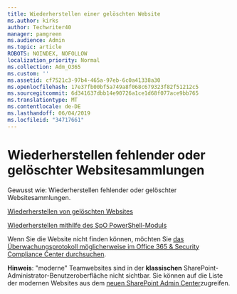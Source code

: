 ```yaml
---
title: Wiederherstellen einer gelöschten Website
ms.author: kirks
author: Techwriter40
manager: pamgreen
ms.audience: Admin
ms.topic: article
ROBOTS: NOINDEX, NOFOLLOW
localization_priority: Normal
ms.collection: Adm_O365
ms.custom: ''
ms.assetid: cf7521c3-97b4-465a-97eb-6c0a41338a30
ms.openlocfilehash: 17e37fb00bf5a749a8f068c679323f82f51212c5
ms.sourcegitcommit: 6d341637dbb14e90726a1ce1d68f077ace9bb765
ms.translationtype: MT
ms.contentlocale: de-DE
ms.lasthandoff: 06/04/2019
ms.locfileid: "34717661"
---
```

# <a name="recover-missing-or-deleted-site-collections"></a>Wiederherstellen fehlender oder gelöschter Websitesammlungen

Gewusst wie: Wiederherstellen fehlender oder gelöschter Websitesammlungen.

[Wiederherstellen von gelöschten Websites](https://docs.microsoft.com/en-us/sharepoint/restore-deleted-site-collection)

[Wiederherstellen mithilfe des SpO PowerShell-Moduls](https://support.office.com/en-us/article/Introduction-to-the-SharePoint-Online-Management-Shell-C16941C3-19B4-4710-8056-34C034493429)

Wenn Sie die Website nicht finden können, möchten Sie [das Überwachungsprotokoll möglicherweise im Office 365 &amp; Security Compliance Center durchsuchen](https://docs.microsoft.com/en-us/office365/securitycompliance/search-the-audit-log-in-security-and-compliance).

**Hinweis**: "moderne" Teamwebsites sind in der **klassischen** SharePoint-Administrator-Benutzeroberfläche nicht sichtbar. Sie können auf die Liste der modernen Websites aus dem [neuen SharePoint Admin Center](https://docs.microsoft.com/en-us/sharepoint/get-started-new-admin-center)zugreifen.


